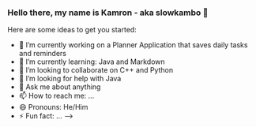 ### Hello there, my name is Kamron - aka slowkambo 👋


Here are some ideas to get you started:

- 🔭 I’m currently working on a Planner Application that saves daily tasks and reminders
- 🌱 I’m currently learning: Java and Markdown
- 👯 I’m looking to collaborate on C++ and Python
- 🤔 I’m looking for help with Java
- 💬 Ask me about anything
- 📫 How to reach me: ...
- 😄 Pronouns: He/Him
- ⚡ Fun fact: ...
-->
